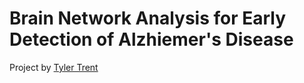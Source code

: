 # Brain Network Analysis for Early Detection of Alzhiemer's Disease

Project by [Tyler Trent](https://github.com/tylertr)
